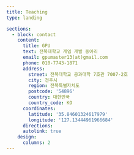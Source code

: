 ```yaml
---
title: Teaching
type: landing

sections:
  - block: contact
    content:
      title: GPU
      text: 전북대학교 게임 개발 동아리
      email: gpumaster13(at)gmail.com
      phone: 010-7743-1871
      address:
        street: 전북대학교 공과대학 7호관 7007-2호
        city: 전주시
        region: 전북특별자치도
        postcode: '54896'
        country: 대한민국
        country_code: KO
      coordinates:
        latitude: '35.84601324617979'
        longitude: '127.13444961966684'
      directions:
      autolink: true
    design:
      columns: 2
---
```

